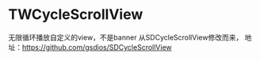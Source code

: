 # TWCycleScrollView
无限循环播放自定义的view，不是banner 从SDCycleScrollView修改而来， 地址：https://github.com/gsdios/SDCycleScrollView

